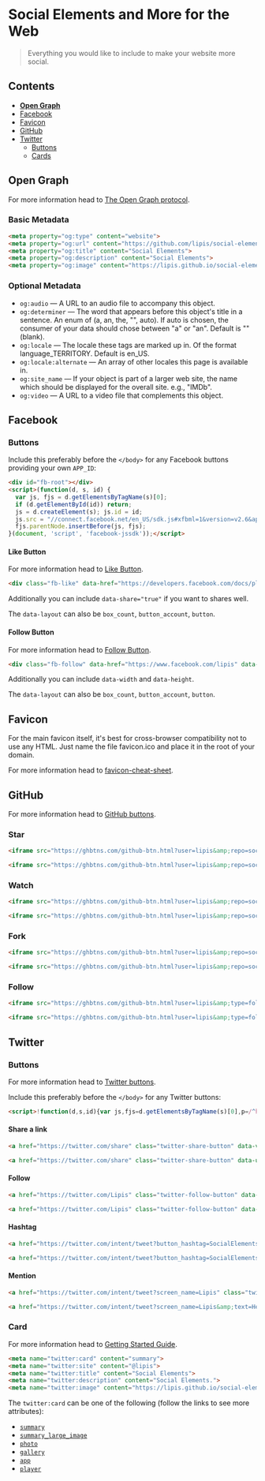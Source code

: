 Social Elements and More for the Web
====================================

> Everything you would like to include to make your website more social.

Contents
--------

- [**Open Graph**](#open-graph)
- [Facebook](#facebook)
- [Favicon](#favicon)
- [GitHub](#github)
- [Twitter](#twitter)
  - [Buttons](#buttons-1)
  - [Cards](#cards)

Open Graph
----------

For more information head to [The Open Graph protocol](http://ogp.me/).

### Basic Metadata

```html
<meta property="og:type" content="website">
<meta property="og:url" content="https://github.com/lipis/social-elements">
<meta property="og:title" content="Social Elements">
<meta property="og:description" content="Social Elements">
<meta property="og:image" content="https://lipis.github.io/social-elements/social-elements.png">
```

### Optional Metadata

- `og:audio` — A URL to an audio file to accompany this object.
- `og:determiner` — The word that appears before this object's title in a sentence. An enum of (a, an, the, "", auto). If auto is chosen, the consumer of your data should chose between "a" or "an". Default is "" (blank).
- `og:locale` — The locale these tags are marked up in. Of the format language_TERRITORY. Default is en_US.
- `og:locale:alternate` — An array of other locales this page is available in.
- `og:site_name` — If your object is part of a larger web site, the name which should be displayed for the overall site. e.g., "IMDb".
- `og:video` — A URL to a video file that complements this object.

Facebook
--------

### Buttons

Include this preferably before the `</body>` for any Facebook buttons providing your own `APP_ID`:

```html
<div id="fb-root"></div>
<script>(function(d, s, id) {
  var js, fjs = d.getElementsByTagName(s)[0];
  if (d.getElementById(id)) return;
  js = d.createElement(s); js.id = id;
  js.src = "//connect.facebook.net/en_US/sdk.js#xfbml=1&version=v2.6&appId=<APP_ID>";
  fjs.parentNode.insertBefore(js, fjs);
}(document, 'script', 'facebook-jssdk'));</script>
```

#### Like Button
For more information head to [Like Button](https://developers.facebook.com/docs/plugins/like-button).

```html
<div class="fb-like" data-href="https://developers.facebook.com/docs/plugins/" data-layout="standard" data-action="like" data-show-faces="true"></div>
```

Additionally you can include `data-share="true"` if you want to shares well.

The `data-layout` can also be `box_count`, `button_account`, `button`.

#### Follow Button

For more information head to [Follow Button](https://developers.facebook.com/docs/plugins/follow-button).

```html
<div class="fb-follow" data-href="https://www.facebook.com/lipis" data-layout="standard" data-show-faces="true"></div>
```

Additionally you can include `data-width` and `data-height`.

The `data-layout` can also be `box_count`, `button_account`, `button`.

Favicon
-------

For the main favicon itself, it's best for cross-browser compatibility not to use any HTML. Just name the file favicon.ico and place it in the root of your domain.

For more information head to [favicon-cheat-sheet](https://github.com/audreyr/favicon-cheat-sheet).

GitHub
------

For more information head to [GitHub buttons](https://ghbtns.com/).

### Star

```html
<iframe src="https://ghbtns.com/github-btn.html?user=lipis&amp;repo=social-elements&amp;type=star&amp;count=true" frameborder="0" scrolling="0" width="170px" height="20px"></iframe>

<iframe src="https://ghbtns.com/github-btn.html?user=lipis&amp;repo=social-elements&amp;type=star&amp;count=true&amp;size=large" frameborder="0" scrolling="0" width="160px" height="30px"></iframe>
```

### Watch

```html
<iframe src="https://ghbtns.com/github-btn.html?user=lipis&amp;repo=social-elements&amp;type=watch&amp;count=true&amp;v=2" frameborder="0" scrolling="0" width="170px" height="20px"></iframe>

<iframe src="https://ghbtns.com/github-btn.html?user=lipis&amp;repo=social-elements&amp;type=watch&amp;count=true&amp;size=large&amp;v=2" frameborder="0" scrolling="0" width="160px" height="30px"></iframe>
```

### Fork

```html
<iframe src="https://ghbtns.com/github-btn.html?user=lipis&amp;repo=social-elements&amp;type=fork&amp;count=true" frameborder="0" scrolling="0" width="170px" height="20px"></iframe>

<iframe src="https://ghbtns.com/github-btn.html?user=lipis&amp;repo=social-elements&amp;type=fork&amp;count=true&amp;size=large" frameborder="0" scrolling="0" width="158px" height="30px"></iframe>
```

### Follow

```html
<iframe src="https://ghbtns.com/github-btn.html?user=lipis&amp;type=follow&amp;count=true" frameborder="0" scrolling="0" width="170px" height="20px"></iframe>

<iframe src="https://ghbtns.com/github-btn.html?user=lipis&amp;type=follow&amp;count=true&amp;size=large" frameborder="0" scrolling="0" width="220px" height="30px"></iframe>
```

Twitter
-------

### Buttons

For more information head to [Twitter buttons](https://about.twitter.com/resources/buttons).

Include this preferably before the `</body>` for any Twitter buttons:

```html
<script>!function(d,s,id){var js,fjs=d.getElementsByTagName(s)[0],p=/^http:/.test(d.location)?'http':'https';if(!d.getElementById(id)){js=d.createElement(s);js.id=id;js.src=p+'://platform.twitter.com/widgets.js';fjs.parentNode.insertBefore(js,fjs);}}(document, 'script', 'twitter-wjs');</script>
```
#### Share a link

```html
<a href="https://twitter.com/share" class="twitter-share-button" data-via="Lipis">Tweet</a>

<a href="https://twitter.com/share" class="twitter-share-button" data-url="https://github.com/lipis/social-elements" data-text="Everything that you need to make your website social friendly" data-via="Lipis" data-size="large" data-hashtags="opengraph">Tweet</a>
```

#### Follow

```html
<a href="https://twitter.com/Lipis" class="twitter-follow-button" data-show-count="false">Follow @Lipis</a>

<a href="https://twitter.com/Lipis" class="twitter-follow-button" data-show-count="false" data-size="large">Follow @Lipis</a>
```

#### Hashtag

```html
<a href="https://twitter.com/intent/tweet?button_hashtag=SocialElements" class="twitter-hashtag-button" data-related="Lipis">Tweet #SocialElements</a>

<a href="https://twitter.com/intent/tweet?button_hashtag=SocialElements&amp;text=Everything%20you%20would%20like%20to%20include%20to%20make%20your%20website%20more%20social" class="twitter-hashtag-button" data-related="Lipis" data-url="https://github.com/lipis/social-elements" data-size="large">Tweet #SocialElements</a>
```

#### Mention

```html
<a href="https://twitter.com/intent/tweet?screen_name=Lipis" class="twitter-mention-button" data-related="Lipis">Tweet to @Lipis</a>

<a href="https://twitter.com/intent/tweet?screen_name=Lipis&amp;text=Hello%2C%20World!" class="twitter-mention-button" data-size="large" data-related="Lipis">Tweet to @Lipis</a>
```

### Card

For more information head to [Getting Started Guide](https://dev.twitter.com/cards/getting-started).

```html
<meta name="twitter:card" content="summary">
<meta name="twitter:site" content="@lipis">
<meta name="twitter:title" content="Social Elements">
<meta name="twitter:description" content="Social Elements.">
<meta name="twitter:image" content="https://lipis.github.io/social-elements/social-elements.png">
```

The `twitter:card` can be one of the following (follow the links to see more attributes):

- [`summary`](https://dev.twitter.com/cards/types/summary)
- [`summary_large_image`](https://dev.twitter.com/cards/types/summary-large-image)
- [`photo`](https://dev.twitter.com/cards/types/photo)
- [`gallery`](https://dev.twitter.com/cards/types/gallery)
- [`app`](https://dev.twitter.com/cards/types/app)
- [`player`](https://dev.twitter.com/cards/types/player)
